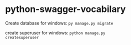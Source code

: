 # python-swagger-vocabilary

Create database
for windows:
<code>py manage.py migrate</code>

create superuser
for windows:
<code>python manage.py createsuperuser</code>
